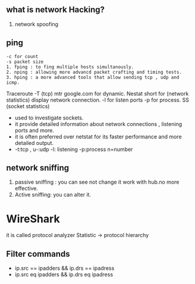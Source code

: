 ## what is network Hacking?
 1. network spoofing 
  ## ping
    -c for count
    -s packet size
    1. fping : to fing multiple hosts simultanously.
    2. nping : allowing more advancd packet crafting and timing tests.
    3. hping : a more advanced tools that allow sending tcp , udp and icmp.

Traceroute 
    -T (tcp)
mtr google.com for dynamic.
Nestat short for (network statistics)
    display network connection.
    -l for listen ports
    -p for process.
SS (socket statistics)
- used to investigate sockets.
- it provide detailed information  about network connections , listening ports and more.
- it is often preferred over netstat for its faster performance and more detailed output.
- -t:tcp , u-:udp -l: listening -p:process n=number
## network sniffing
1. passive sniffing : you can see not change it work with hub.no more effective.
2. Active sniffing: you can alter it.
# WireShark
it is called protocol analyzer
Statistic -> protocol hierarchy 
## Filter commands
- ip.src == ipadders && ip.drs == ipadress
- ip.src eq ipadders && ip.drs eq ipadress

